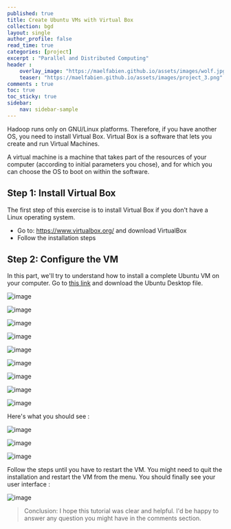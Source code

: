 ```yaml
---
published: true
title: Create Ubuntu VMs with Virtual Box
collection: bgd
layout: single
author_profile: false
read_time: true
categories: [project]
excerpt : "Parallel and Distributed Computing"
header :
    overlay_image: "https://maelfabien.github.io/assets/images/wolf.jpg"
    teaser: "https://maelfabien.github.io/assets/images/project_3.png"
comments : true
toc: true
toc_sticky: true
sidebar:
    nav: sidebar-sample
---
```


Hadoop runs only on GNU/Linux platforms. Therefore, if you have another OS, you need to install Virtual Box. Virtual Box is a software that lets you create and run Virtual Machines.

A virtual machine is a machine that takes part of the resources of your computer (according to initial parameters you chose), and for which you can choose the OS to boot on within the software.

## Step 1: Install Virtual Box

The first step of this exercise is to install Virtual Box if you don't have a Linux operating system.
- Go to: https://www.virtualbox.org/ and download VirtualBox
- Follow the installation steps

## Step 2: Configure the VM

In this part, we'll try to understand how to install a complete Ubuntu VM on your computer. Go to [this link](https://www.ubuntu.com/download/desktop) and download the Ubuntu Desktop file.

![image](https://maelfabien.github.io/assets/images/Hadoop/13.jpg)

![image](https://maelfabien.github.io/assets/images/Hadoop/14.jpg)

![image](https://maelfabien.github.io/assets/images/Hadoop/15.jpg)

![image](https://maelfabien.github.io/assets/images/Hadoop/16.jpg)

![image](https://maelfabien.github.io/assets/images/Hadoop/17.jpg)

![image](https://maelfabien.github.io/assets/images/Hadoop/18.jpg)

![image](https://maelfabien.github.io/assets/images/Hadoop/19.jpg)

![image](https://maelfabien.github.io/assets/images/Hadoop/20.jpg)

![image](https://maelfabien.github.io/assets/images/Hadoop/21.jpg)

Here's what you should see :

![image](https://maelfabien.github.io/assets/images/Hadoop/22.jpg)

![image](https://maelfabien.github.io/assets/images/Hadoop/23.jpg)

![image](https://maelfabien.github.io/assets/images/Hadoop/24.jpg)

Follow the steps until you have to restart the VM. You might need to quit the installation and restart the VM from the menu. You should finally see your user interface :

![image](https://maelfabien.github.io/assets/images/Hadoop/25.jpg)

> Conclusion: I hope this tutorial was clear and helpful. I'd be happy to answer any question you might have in the comments section.
